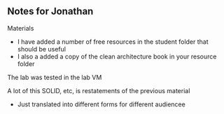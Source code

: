## Notes for Jonathan

Materials
- I have added a number of free resources in the student folder that should be useful
- I also a added a copy of the clean architecture book in your resource folder

The lab was tested in the lab VM

A lot of this SOLID, etc,  is restatements of the previous material
- Just translated into different forms for different audiencee


